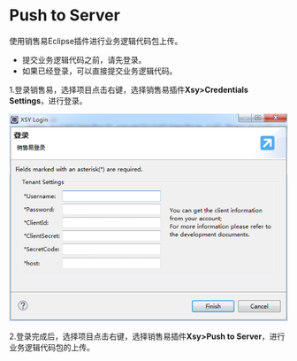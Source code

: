 # Push to Server

使用销售易Eclipse插件进行业务逻辑代码包上传。

* 提交业务逻辑代码之前，请先登录。
* 如果已经登录，可以直接提交业务逻辑代码。

1.登录销售易，选择项目点击右键，选择销售易插件**Xsy&gt;Credentials Settings**，进行登录。

![](/assets/xsylogin.png)

2.登录完成后，选择项目点击右键，选择销售易插件**Xsy&gt;Push to Server**，进行业务逻辑代码包的上传。



